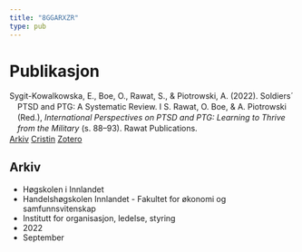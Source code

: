 ```yaml
---
title: "8GGARXZR"
type: pub
---
```

<h1>Publikasjon</h1>
<article id="csl-bib-container-8GGARXZR" class="csl-bib-container">
  <div class="csl-bib-body" style="line-height: 1.35; padding-left: 1em; text-indent:-1em;">
  <div class="csl-entry">Sygit-Kowalkowska, E., Boe, O., Rawat, S., &amp; Piotrowski, A. (2022). Soldiers&#xB4; PTSD and PTG: A Systematic Review. I S. Rawat, O. Boe, &amp; A. Piotrowski (Red.), <i>International Perspectives on PTSD and PTG: Learning to Thrive from the Military</i> (s. 88&#x2013;93). Rawat Publications.</div>
</div>
  <div class="csl-bib-buttons">
    <a href="#taxonomy-article-8GGARXZR" class="csl-bib-button">Arkiv</a>
    <a href="https://app.cristin.no/results/show.jsf?id=2055079" alt="Cristin URL" class="csl-bib-button">Cristin</a>
    <a href="http://zotero.org/groups/5402882/items/8GGARXZR" alt="Zotero URL" class="csl-bib-button">Zotero</a>
  </div>
  <div id="csl-bib-meta-container-8GGARXZR"></div>
</article>
<div id="csl-bib-meta-8GGARXZR" class="csl-bib-meta">
  <article id="taxonomy-article-8GGARXZR" class="taxonomy-article">
    <h1>Arkiv</h1>
    <ul>
      <li>Høgskolen i Innlandet</li>
      <li>Handelshøgskolen Innlandet - Fakultet for økonomi og samfunnsvitenskap</li>
      <li>Institutt for organisasjon, ledelse, styring</li>
      <li>2022</li>
      <li>September</li>
    </ul>
  </article>
</div>
